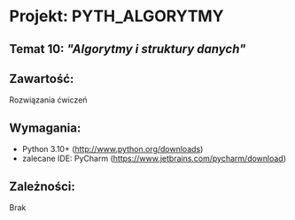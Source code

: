 # Projekt:  PYTH_ALGORYTMY

## Temat 10: *"Algorytmy i struktury danych"*

## Zawartość: 
Rozwiązania ćwiczeń

## Wymagania:
- Python 3.10+            (http://www.python.org/downloads)
- zalecane IDE: PyCharm   (https://www.jetbrains.com/pycharm/download)

## Zależności:
Brak
